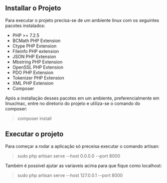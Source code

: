## Installar o Projeto

Para executar o projeto precisa-se de um ambiente linux com os seguintes pacotes instalados:
- PHP >= 7.2.5
- BCMath PHP Extension
- Ctype PHP Extension
- Fileinfo PHP extension
- JSON PHP Extension
- Mbstring PHP Extension
- OpenSSL PHP Extension
- PDO PHP Extension
- Tokenizer PHP Extension
- XML PHP Extension
- Composer

Após a installação desses pacotes em um ambiente, preferencialmente em linux/mac, entre no diretorio do projeto e utiliza-se o comando do composer:
>composer install

## Executar o projeto

Para começar a rodar a aplicação só preceisa executar o comando artisan:
>sudo php artisan serve --host 0.0.0.0 --port 8000

Também é possivel ajutar as variaveis acima para que fique como localhost:
>sudo php artisan serve --host 127.0.0.1 --port 8000
